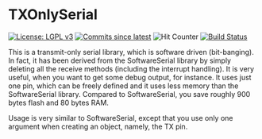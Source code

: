 TXOnlySerial
========

[![License: LGPL v3](https://img.shields.io/badge/License-LGPLv3-blue.svg)](https://www.gnu.org/licenses/lgpl-3.0)
[![Commits since latest](https://img.shields.io/github/commits-since/felias-fogg/TXOnlySerial/latest?include_prereleases)](https://github.com/felias-fogg/TXOnlySerial/commits/master)
![Hit Counter](https://visitor-badge.laobi.icu/badge?page_id=felias-fogg_TXOnlySerial)
[![Build Status](https://github.com/felias-fogg/TXOnlySerial/workflows/LibraryBuild/badge.svg)](https://github.com/felias-fogg/TXOnlySerial/actions)

This is a transmit-only serial library, which is software driven (bit-banging). In fact, it has been derived from the SoftwareSerial library by simply deleting all the receive methods (including the interrupt handling). It is very useful, when you want to get some debug output, for instance. It uses just one pin, which can be freely defined and it uses less memory than the SoftwareSerial library. Compared to SoftwareSerial, you save roughly 900 bytes flash and 80 bytes RAM.

Usage is very similar to SoftwareSerial, except that you use only one argument when creating an object, namely, the TX pin.

